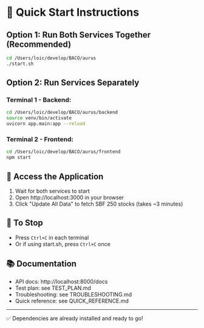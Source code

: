 # 🚀 Quick Start Instructions

## Option 1: Run Both Services Together (Recommended)
```bash
cd /Users/loic/develop/BACO/aurus
./start.sh
```

## Option 2: Run Services Separately

### Terminal 1 - Backend:
```bash
cd /Users/loic/develop/BACO/aurus/backend
source venv/bin/activate
uvicorn app.main:app --reload
```

### Terminal 2 - Frontend:
```bash
cd /Users/loic/develop/BACO/aurus/frontend
npm start
```

## 📱 Access the Application

1. Wait for both services to start
2. Open http://localhost:3000 in your browser
3. Click "Update All Data" to fetch SBF 250 stocks (takes ~3 minutes)

## 🛑 To Stop

- Press `Ctrl+C` in each terminal
- Or if using start.sh, press `Ctrl+C` once

## 📚 Documentation

- API docs: http://localhost:8000/docs
- Test plan: see TEST_PLAN.md
- Troubleshooting: see TROUBLESHOOTING.md
- Quick reference: see QUICK_REFERENCE.md

---
✅ Dependencies are already installed and ready to go!